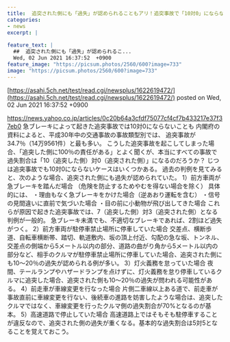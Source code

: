 ```yaml
---
title:  追突された側にも「過失」が認められることもアリ！追突事故で「10対0」にならないケース5つ  
categories:
- news
excerpt: |
  
feature_text: |
  ##  追突された側にも「過失」が認められるこ...
  Wed, 02 Jun 2021 16:37:52  +0900
feature_image: "https://picsum.photos/2560/600?image=733"
image: "https://picsum.photos/2560/600?image=733"
---
```


[https://asahi.5ch.net/test/read.cgi/newsplus/1622619472/](https://asahi.5ch.net/test/read.cgi/newsplus/1622619472/)
posted on Wed, 02 Jun 2021 16:37:52  +0900

<!--more-->

https://news.yahoo.co.jp/articles/0c20b64a3cfdf75077cf4cf7b433217e37f37eb0 急ブレーキによって起きた追突事故では10対0にならないことも 内閣府の資料によると、平成30年中の交通事故の事故類型別では、 追突事故が34.7％（14万9561件）と最も多い。 こうした追突事故を起こしてしまった場合、「追突した側に100％の責任がある」とよく聞くが、本当にすべての事故で過失割合は「10（追突した側）対0（追突された側）」になるのだろうか？ じつは追突事故でも10対0にならないケースはいくつかある。 過去の判例を見てみると、次のような場合、追突された側にも過失が認められていた。 1）前方車両が急ブレーキを踏んだ場合 （危険を防止するためやむを得ない場合を除く） 具体的には、 ・理由もなく急ブレーキをかけた場合（逆あおり運転を含む） ・信号の見間違いに直前で気づいた場合 ・目の前に小動物が飛び出してきた場合 これらが原因で起きた追突事故では、7（追突した側）対3（追突された側）となる判例が一般的。 急ブレーキ未満でも、不適切なブレーキであれば、2割ほど過失がつく。 2）前方車両が駐停車禁止場所に停車していた場合 交差点、横断歩道、自転車横断帯、踏切、軌道敷内、坂の頂上付近、勾配の急な坂、トンネル、交差点の側端から5メートル以内の部分、道路の曲がり角から5メートル以内の部分など、相手のクルマが駐停車禁止場所に停車していた場合、追突された側にも10〜20％の過失が認められる例が多い。 3）灯火義務を怠っていた場合 夜間、テールランプやハザードランプを点けずに、灯火義務を怠り停車しているクルマに追突した場合、追突された側も10〜20％の過失が問われる可能性がある。 4）前走車が車線変更を行なった場合 片側二車線以上ある道で、前走車が事故直前に車線変更を行ない、後続車の進路を妨害したような場合は、追突したクルマではなく、車線変更を行ったクルマ側の過失割合が70%となるのが基本。 5）高速道路で停止していた場合 高速道路上ではそもそも駐停車することが違反なので、追突された側の過失が重くなる。基本的な過失割合は5対5となることを覚えておこう。
